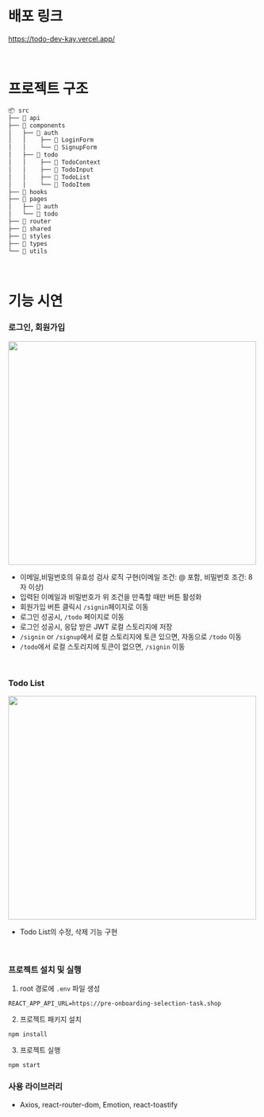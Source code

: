 # 배포 링크
https://todo-dev-kay.vercel.app/

<br/>

# 프로젝트 구조
```bash
📦 src
├── 📂 api
├── 📂 components
│   ├── 📂 auth 
│   │    ├── 📄 LoginForm
│   │    └── 📄 SignupForm
│   ├── 📂 todo
│   │    ├── 📄 TodoContext
│   │    ├── 📄 TodoInput
│   │    ├── 📄 TodoList
│   │    └── 📄 TodoItem
├── 📂 hooks
├── 📂 pages
│   ├── 📄 auth
│   └── 📄 todo
├── 📂 router
├── 📂 shared
├── 📂 styles
├── 📂 types
└── 📂 utils
```

<br/>

# 기능 시연
### 로그인, 회원가입

<img src="https://user-images.githubusercontent.com/47565280/230765743-f534ef17-7b40-4139-ad90-fd805c04c63a.gif" width="500" height="450"/>

- 이메일,비밀번호의 유효성 검사 로직 구현(이메일 조건: @ 포함, 비밀번호 조건: 8자 이상)
- 입력된 이메일과 비밀번호가 위 조건을 만족할 때만 버튼 활성화
- 회원가입 버튼 클릭시 `/signin`페이지로 이동
- 로그인 성공시, `/todo` 페이지로 이동
- 로그인 성공시, 응답 받은 JWT 로컬 스토리지에 저장
- `/signin` or `/signup`에서 로컬 스토리지에 토큰 있으면, 자동으로 `/todo` 이동
- `/todo`에서 로컬 스토리지에 토큰이 없으면, `/signin` 이동

<br/>

### Todo List
<img src="https://user-images.githubusercontent.com/47565280/230766736-e6d3604f-b7a4-4410-804d-6ec09fbad1f7.gif" width="500" height="450"/>

- Todo List의 수정, 삭제 기능 구현

<br/>

### 프로젝트 설치 및 실행
1. root 경로에 `.env` 파일 생성

```
REACT_APP_API_URL=https://pre-onboarding-selection-task.shop
```

2. 프로젝트 패키지 설치

```
npm install
```

3. 프로젝트 실행

```
npm start
```
### 사용 라이브러리
- Axios, react-router-dom, Emotion, react-toastify
